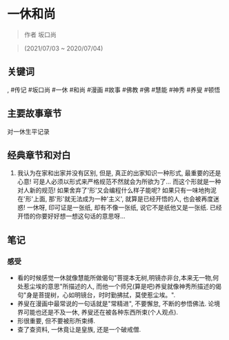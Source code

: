# 一休和尚

> 作者 坂口尚

> \(2021/07/03 \~ 2020/07/04\)

## 关键词
, #传记 #坂口尚 #一休 #和尚 #漫画 #故事 #佛教 #佛 #慧能 #神秀 #养叟 #顿悟


## 主要故事章节

对一休生平记录


## 经典章节和对白

1. 我认为在家和出家并没有区别, 但是, 真正的出家知识一种形式, 最重要的还是心意! 可是人必须以形式来严格规范不然就会为所欲为了... 而这个形就是一种对人新的规范! 如果舍弃了'形'又会编程什么样子能呢? 如果只有一味地拘泥在'形'上面, 那'形'就无法成为一种'主义', 就算是已经开悟的人, 也会被再度迷惑! 一休呀, 印可证是一张纸, 却有不像一张纸, 说它不是纸他又是一张纸. 已经开悟的你要好好想一想这句话的意思呀...


## 笔记
### 感受
* 看的时候感觉一休就像慧能所做偈句"菩提本无树,明镜亦非台,本来无一物,何处惹尘埃的意思"所描述的人, 而他一个师兄\(算是吧\)养叟就像神秀所描述的偈句"身是菩提树，心如明镜台，时时勤拂拭，莫使惹尘埃。".
* 养叟在漫画中最常说的一句话就是"常精进", 不要懈怠, 不断的参悟佛法. 论境界可能也还是不及一休, 养叟还在被各种东西所束\(个人观点\).
* 形很重要, 但不要被形所束缚.
* 查了查资料, 一休竟让是皇族, 还是一个破戒僧.
